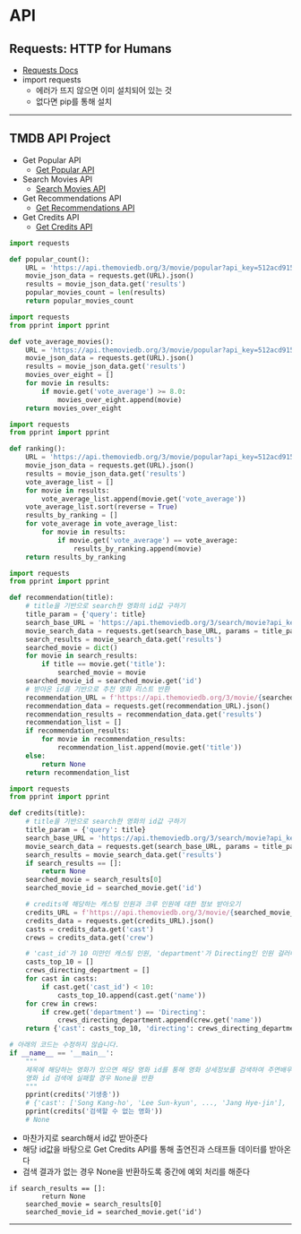 # API

## Requests: HTTP for Humans

- [Requests Docs](https://requests.readthedocs.io/en/latest/)
- import requests
    - 에러가 뜨지 않으면 이미 설치되어 있는 것
    - 없다면 pip를 통해 설치

---

## TMDB API Project

- Get Popular API
    - [Get Popular API](https://developers.themoviedb.org/3/movies/get-popular-movies)
- Search Movies API
    - [Search Movies API](https://developers.themoviedb.org/3/search/search-movies)
- Get Recommendations API
    - [Get Recommendations API](https://developers.themoviedb.org/3/movies/get-movie-recommendations)
- Get Credits API
    - [Get Credits API](https://developers.themoviedb.org/3/movies/get-movie-credits)
```python
import requests

def popular_count():
    URL = 'https://api.themoviedb.org/3/movie/popular?api_key=512acd9151aae945ad5408b2647daba0&language=ko&page=1'
    movie_json_data = requests.get(URL).json()
    results = movie_json_data.get('results')
    popular_movies_count = len(results)
    return popular_movies_count
```
```python
import requests
from pprint import pprint

def vote_average_movies():
    URL = 'https://api.themoviedb.org/3/movie/popular?api_key=512acd9151aae945ad5408b2647daba0&language=ko&page=1'
    movie_json_data = requests.get(URL).json()
    results = movie_json_data.get('results')
    movies_over_eight = []
    for movie in results:
        if movie.get('vote_average') >= 8.0:
            movies_over_eight.append(movie)
    return movies_over_eight
```
```python
import requests
from pprint import pprint

def ranking():
    URL = 'https://api.themoviedb.org/3/movie/popular?api_key=512acd9151aae945ad5408b2647daba0&language=ko&page=1'
    movie_json_data = requests.get(URL).json()
    results = movie_json_data.get('results')
    vote_average_list = []
    for movie in results:
        vote_average_list.append(movie.get('vote_average'))
    vote_average_list.sort(reverse = True)
    results_by_ranking = []
    for vote_average in vote_average_list:
        for movie in results:
            if movie.get('vote_average') == vote_average:
                results_by_ranking.append(movie)
    return results_by_ranking
```
```python
import requests
from pprint import pprint

def recommendation(title):
    # title을 기반으로 search한 영화의 id값 구하기
    title_param = {'query': title}
    search_base_URL = 'https://api.themoviedb.org/3/search/movie?api_key=512acd9151aae945ad5408b2647daba0&language=ko&page=1&include_adult=false'
    movie_search_data = requests.get(search_base_URL, params = title_param).json()
    search_results = movie_search_data.get('results')
    searched_movie = dict()
    for movie in search_results:
        if title == movie.get('title'):
            searched_movie = movie
    searched_movie_id = searched_movie.get('id')
    # 받아온 id를 기반으로 추천 영화 리스트 반환
    recommendation_URL = f'https://api.themoviedb.org/3/movie/{searched_movie_id}/recommendations?api_key=512acd9151aae945ad5408b2647daba0&language=ko&page=1'
    recommendation_data = requests.get(recommendation_URL).json()
    recommendation_results = recommendation_data.get('results')
    recommendation_list = []
    if recommendation_results:
        for movie in recommendation_results:
            recommendation_list.append(movie.get('title'))
    else:
        return None
    return recommendation_list
```
```python
import requests
from pprint import pprint

def credits(title):
    # title을 기반으로 search한 영화의 id값 구하기
    title_param = {'query': title}
    search_base_URL = 'https://api.themoviedb.org/3/search/movie?api_key=512acd9151aae945ad5408b2647daba0&language=ko&page=1&include_adult=false'
    movie_search_data = requests.get(search_base_URL, params = title_param).json()
    search_results = movie_search_data.get('results')
    if search_results == []:
        return None
    searched_movie = search_results[0]
    searched_movie_id = searched_movie.get('id')

    # credits에 해당하는 캐스팅 인원과 크루 인원에 대한 정보 받아오기
    credits_URL = f'https://api.themoviedb.org/3/movie/{searched_movie_id}/credits?api_key=512acd9151aae945ad5408b2647daba0&language=ko'
    credits_data = requests.get(credits_URL).json()
    casts = credits_data.get('cast')
    crews = credits_data.get('crew')

    # 'cast_id'가 10 미만인 캐스팅 인원, 'department'가 Directing인 인원 걸러내어 반환
    casts_top_10 = []
    crews_directing_department = []
    for cast in casts:
        if cast.get('cast_id') < 10:
            casts_top_10.append(cast.get('name'))
    for crew in crews:
        if crew.get('department') == 'Directing':
            crews_directing_department.append(crew.get('name'))
    return {'cast': casts_top_10, 'directing': crews_directing_department}

# 아래의 코드는 수정하지 않습니다.
if __name__ == '__main__':
    """
    제목에 해당하는 영화가 있으면 해당 영화 id를 통해 영화 상세정보를 검색하여 주연배우 목록(cast)과 스태프(crew) 중 연출진 목록을 반환
    영화 id 검색에 실패할 경우 None을 반환
    """
    pprint(credits('기생충'))
    # {'cast': ['Song Kang-ho', 'Lee Sun-kyun', ..., 'Jang Hye-jin'], 'crew': ['Bong Joon-ho', 'Park Hyun-cheol', ..., 'Yoon Young-woo']}
    pprint(credits('검색할 수 없는 영화'))
    # None
```
- 마찬가지로 search해서 id값 받아준다
- 해당 id값을 바탕으로 Get Credits API를 통해 출연진과 스태프들 데이터를 받아온다
- 검색 결과가 없는 경우 None을 반환하도록 중간에 예외 처리를 해준다
```
if search_results == []:
        return None
    searched_movie = search_results[0]
    searched_movie_id = searched_movie.get('id')
```
---